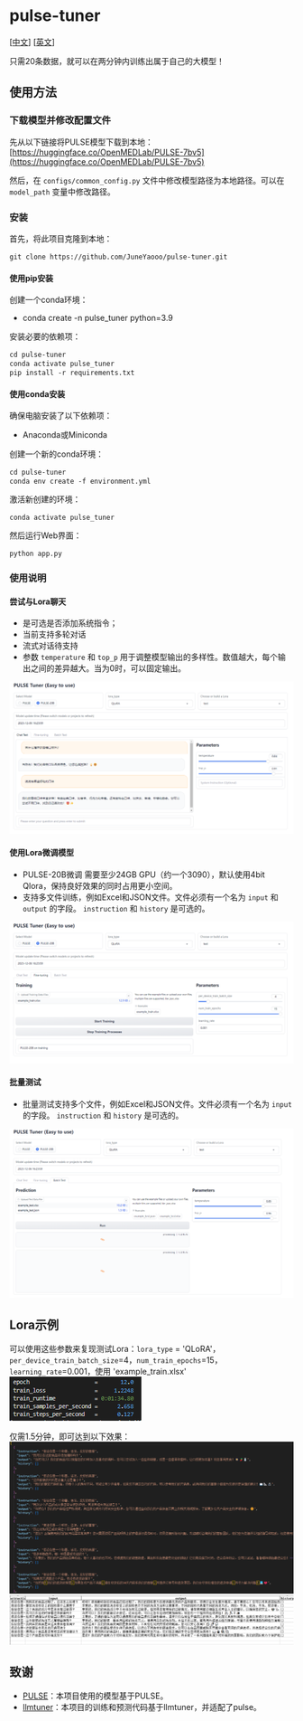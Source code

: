 # pulse-tuner

[[中文](https://github.com/JuneYaooo/pulse-tuner/blob/main/README.md)]   [[英文](https://github.com/JuneYaooo/pulse-tuner/blob/main/README_zh.md)]

只需20条数据，就可以在两分钟内训练出属于自己的大模型！

## 使用方法

### 下载模型并修改配置文件

先从以下链接将PULSE模型下载到本地：[https://huggingface.co/OpenMEDLab/PULSE-7bv5](https://huggingface.co/OpenMEDLab/PULSE-7bv5)

然后，在 `configs/common_config.py` 文件中修改模型路径为本地路径。可以在 `model_path` 变量中修改路径。

### 安装

首先，将此项目克隆到本地：

```
git clone https://github.com/JuneYaooo/pulse-tuner.git
```

#### 使用pip安装

创建一个conda环境：

- conda create -n pulse_tuner python=3.9

安装必要的依赖项：

```
cd pulse-tuner
conda activate pulse_tuner
pip install -r requirements.txt
```

#### 使用conda安装

确保电脑安装了以下依赖项：

- Anaconda或Miniconda

创建一个新的conda环境：

```
cd pulse-tuner
conda env create -f environment.yml
```

激活新创建的环境：

```
conda activate pulse_tuner
```

然后运行Web界面：

```
python app.py
```

### 使用说明

#### 尝试与Lora聊天

- 是可选是否添加系统指令；
- 当前支持多轮对话
- 流式对话待支持
- 参数 `temperature` 和 `top_p` 用于调整模型输出的多样性。数值越大，每个输出之间的差异越大。当为0时，可以固定输出。

![Chat](figures/chat.png)

#### 使用Lora微调模型

- PULSE-20B微调 需要至少24GB GPU（约一个3090），默认使用4bit Qlora，保持良好效果的同时占用更小空间。
- 支持多文件训练，例如Excel和JSON文件。文件必须有一个名为 `input` 和 `output` 的字段。 `instruction` 和 `history` 是可选的。

![Lora Fine-Tuning](figures/finetune.png)


#### 批量测试

- 批量测试支持多个文件，例如Excel和JSON文件。文件必须有一个名为 `input` 的字段。 `instruction` 和 `history` 是可选的。

![Batch Test](figures/batch_test.png)


## Lora示例
可以使用这些参数来复现测试Lora：`lora_type` = 'QLoRA'，`per_device_train_batch_size`=4，`num_train_epochs`=15，`learning_rate`=0.001，使用 'example_train.xlsx'
![Demo Lora Training](figures/train_res_demo.png)

仅需1.5分钟，即可达到以下效果：
![example_output1](figures/example_output1.png)
![example_output2](figures/example_output2.png)


## 致谢

- [PULSE](https://github.com/openmedlab/PULSE)：本项目使用的模型基于PULSE。
- [llmtuner](https://github.com/hiyouga/LLaMA-Factory)：本项目的训练和预测代码基于llmtuner，并适配了pulse。